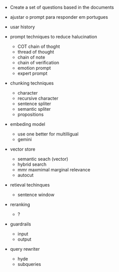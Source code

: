 - Create a set of questions based in the documents
- ajustar o prompt para responder em portugues
- usar history
- prompt techniques to reduce halucination
    - COT chain of thoght
    - thread of thought
    - chain of note
    - chain of verification
    - emotion prompt
    - expert prompt
- chunking techniques
    - character
    - recursive character
    - sentence spliter
    - semantic spliter
    - propositions
- embeding model
    - use one better for multilligual
    - gemini
- vector store
    - semantic seach (vector)
    - hybrid search
    - mmr maxmimal marginal relevance
    - autocut
- retieval techinques
    - sentence window

- reranking
    - ?
- guardrails
    - input
    - output
- query rewriter
    - hyde
    - subqueries


